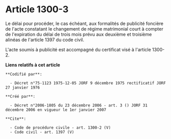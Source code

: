 # Article 1300-3

Le délai pour procéder, le cas échéant, aux formalités de publicité foncière de l'acte constatant le changement de régime
matrimonial court à compter de l'expiration du délai de trois mois prévu aux deuxième et troisième alinéas de l'article 1397
du code civil. 

L'acte soumis à publicité est accompagné du certificat visé à l'article 1300-2.

**Liens relatifs à cet article**

	**Codifié par**:

	  - Décret n°75-1123 1975-12-05 JORF 9 décembre 1975 rectificatif JORF 27 janvier 1976

	**Créé par**:

	  - Décret n°2006-1805 du 23 décembre 2006 - art. 3 () JORF 31 décembre 2006 en vigueur le 1er janvier 2007

	**Cite**:

	  - Code de procédure civile - art. 1300-2 (V)
	  - Code civil - art. 1397 (V)
